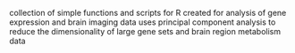 collection of simple functions and scripts for R created for analysis of gene expression and brain imaging data
uses principal component analysis to reduce the dimensionality of large gene sets and brain region metabolism data
